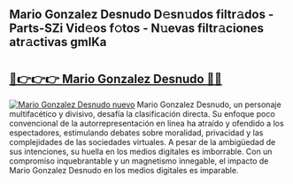 ## Mario Gonzalez Desnudo D𝚎sn𝚞dos filtr𝚊dos - Parts-SZi Vid𝚎os f𝚘tos - N𝚞evas filtr𝚊ciones atr𝚊ctivas gmlKa

# <h2><a href="http://mb6ujb.tromn.icu/?c=Mario+Gonzalez+Desnudo">🔗👉👉👉 Mario Gonzalez Desnudo 🔗🔗</a></h2>

[![Mario Gonzalez Desnudo nuevo](https://i.imgur.com/pEAQMta.gif)](http://mb6ujb.tromn.icu/?c=Mario+Gonzalez+Desnudo)
Mario Gonzalez Desnudo, un personaje multifacético y divisivo, desafía la clasificación directa. Su enfoque poco convencional de la autorrepresentación en línea ha atraído y ofendido a los espectadores, estimulando debates sobre moralidad, privacidad y las complejidades de las sociedades virtuales. A pesar de la ambigüedad de sus intenciones, su huella en los medios digitales es imborrable. Con un compromiso inquebrantable y un magnetismo innegable, el impacto de Mario Gonzalez Desnudo en los medios digitales es imparable.
